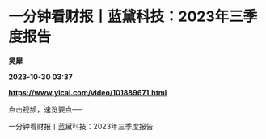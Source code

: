 # 一分钟看财报丨蓝黛科技：2023年三季度报告
**灵犀**

**2023-10-30 03:37**

**https://www.yicai.com/video/101889671.html**

点击视频，速览要点──

一分钟看财报丨蓝黛科技：2023年三季度报告